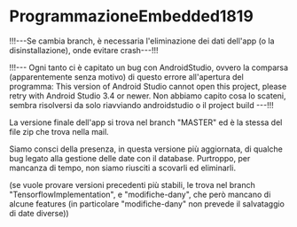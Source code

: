 # ProgrammazioneEmbedded1819

!!!---Se cambia branch, è necessaria l'eliminazione dei dati dell'app (o la disinstallazione), onde evitare crash---!!!

!!!--- Ogni tanto ci è capitato un bug con AndroidStudio, ovvero la comparsa (apparentemente senza motivo) di questo errore all'apertura del programma: This version of Android Studio cannot open this project, please retry with Android Studio 3.4 or newer.
Non abbiamo capito cosa lo scateni, sembra risolversi da solo riavviando androidstudio o il project build ---!!!

La versione finale dell'app si trova nel branch "MASTER" ed è la stessa del file zip che trova nella mail.

Siamo consci della presenza, in questa versione più aggiornata, di qualche bug legato alla gestione delle date con il database.
Purtroppo, per mancanza di tempo, non siamo riusciti a scovarli ed eliminarli.

(se vuole provare versioni precedenti più stabili, le trova nel branch "TensorflowImplementation", e "modifiche-dany", che però mancano di alcune features (in particolare "modifiche-dany" non prevede il salvataggio di date diverse))
